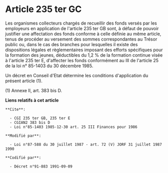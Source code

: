 # Article 235 ter GC

Les organismes collecteurs chargés de recueillir des fonds versés par les employeurs en application de l'article 235 ter GB
sont, à défaut de pouvoir justifier une affectation des fonds conforme à celle définie au même article, tenus de procéder au
versement des sommes correspondantes au Trésor public ou, dans le cas des branches pour lesquelles il existe des dispositions
légales et règlementaires imposant des efforts spécifiques pour la formation des jeunes, déductibles du 1,2 % de la formation
continue visée à l'article 235 ter E, d'affecter les fonds conformément au III de l'article 25 de la loi n° 85-1403 du 30
décembre 1985.

Un décret en Conseil d'Etat détermine les conditions d'application du présent article (1).

(1) Annexe II, art. 383 bis D.

**Liens relatifs à cet article**

	**Cite**:

	  - CGI 235 ter GB, 235 ter E
	  - CGIAN2 383 bis D
	  - Loi n°85-1403 1985-12-30 art. 25 III Finances pour 1986

	**Modifié par**:

	  - Loi n°87-588 du 30 juillet 1987 - art. 72 (V) JORF 31 juillet 1987 1990

	**Codifié par**:

	  - Décret n°91-883 1991-09-09
